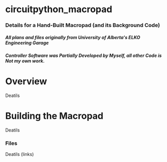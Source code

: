 # circuitpython_macropad
### Details for a Hand-Built Macropad (and its Background Code)
##### *All plans and files originally from University of Alberta's ELKO Engineering Garage*
##### *Controller Software was Partially Developed by Myself, all other Code is Not my own work.*

# Overview
Deatils

# Building the Macropad
Deatils

### Files
Deatils (links)
